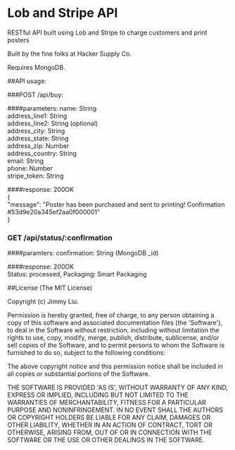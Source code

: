 # Lob and Stripe API

RESTful API built using Lob and Stripe to charge customers and print posters

Built by the fine folks at Hacker Supply Co.

Requires MongoDB.

##API usage:

###POST /api/buy:

####parameters:
name: String<br>
address_line1: String<br>
address_line2: String (optional)<br>
address_city: String<br>
address_state: String<br>
address_zip: Number<br>
address_country: String<br>
email: String<br>
phone: Number<br>
stripe_token: String<br>

####response:
200OK<br>
{<br>
  "message": "Poster has been purchased and sent to printing! Confirmation #53d9e20a345ef2aa0f000001"<br>
}<br>

### GET /api/status/:confirmation

####paramters:
confirmation: String (MongoDB _id)

####response:
200OK<br>
Status: processed, Packaging: Smart Packaging<br>

##License
(The MIT License)

Copyright (c) Jimmy Liu.

Permission is hereby granted, free of charge, to any person obtaining a copy of this software and associated documentation files (the 'Software'), to deal in the Software without restriction, including without limitation the rights to use, copy, modify, merge, publish, distribute, sublicense, and/or sell copies of the Software, and to permit persons to whom the Software is furnished to do so, subject to the following conditions:

The above copyright notice and this permission notice shall be included in all copies or substantial portions of the Software.

THE SOFTWARE IS PROVIDED 'AS IS', WITHOUT WARRANTY OF ANY KIND, EXPRESS OR IMPLIED, INCLUDING BUT NOT LIMITED TO THE WARRANTIES OF MERCHANTABILITY, FITNESS FOR A PARTICULAR PURPOSE AND NONINFRINGEMENT. IN NO EVENT SHALL THE AUTHORS OR COPYRIGHT HOLDERS BE LIABLE FOR ANY CLAIM, DAMAGES OR OTHER LIABILITY, WHETHER IN AN ACTION OF CONTRACT, TORT OR OTHERWISE, ARISING FROM, OUT OF OR IN CONNECTION WITH THE SOFTWARE OR THE USE OR OTHER DEALINGS IN THE SOFTWARE.

